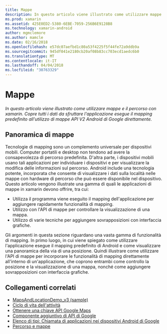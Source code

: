 ```yaml
---
title: Mappe
description: In questo articolo viene illustrato come utilizzare mappe e il percorso con xamarin. Copre tutti i dati da sfruttare l'applicazione esegue il mapping predefinito all'utilizzo di mappe API V2 Android di Google direttamente.
ms.prod: xamarin
ms.assetid: 425E0ED2-5380-6EBE-7059-256B6E9128B8
ms.technology: xamarin-android
author: mgmclemore
ms.author: mamcle
ms.date: 02/16/2018
ms.openlocfilehash: e57dc07aefbd1c80a53f4225f5f44fe72a9ddb9a
ms.sourcegitcommit: 945df041e2180cb20af08b83cc703ecd1aedc6b0
ms.translationtype: MT
ms.contentlocale: it-IT
ms.lasthandoff: 04/04/2018
ms.locfileid: "30763329"
---
```

# <a name="maps"></a>Mappe

_In questo articolo viene illustrato come utilizzare mappe e il percorso con xamarin. Copre tutti i dati da sfruttare l'applicazione esegue il mapping predefinito all'utilizzo di mappe API V2 Android di Google direttamente._

## <a name="maps-overview"></a>Panoramica di mappe

Tecnologie di mapping sono un complemento universale per dispositivi mobili. Computer portatili e desktop non tendono ad avere la consapevolezza di percorso predefinita. D'altra parte, i dispositivi mobili usano tali applicazioni per individuare i dispositivi e per visualizzare la modifica delle informazioni sul percorso. Android include una tecnologia potente, incorporata che consente di visualizzare i dati sulla località nelle mappe con hardware di percorso che può essere disponibile nel dispositivo. Questo articolo vengono illustrate una gamma di quali le applicazioni di mappe in xamarin devono offrire, tra cui: 

-  Utilizza il programma viene eseguito il mapping dell'applicazione per aggiungere rapidamente funzionalità di mapping.
-  Utilizzo con l'API di mappe per controllare la visualizzazione di una mappa.
-  Utilizzo di varie tecniche per aggiungere sovrapposizioni con interfaccia grafiche.

Gli argomenti in questa sezione riguardano una vasta gamma di funzionalità di mapping.
In primo luogo, in cui viene spiegato come utilizzare l'applicazione esegue il mapping predefinito di Android e come visualizzare una panoramica della via di una posizione. Quindi illustrare come utilizzare l'API di mappe per incorporare le funzionalità di mapping direttamente all'interno di un'applicazione, che coprono entrambi come controllo la posizione e la visualizzazione di una mappa, nonché come aggiungere sovrapposizioni con interfaccia grafiche.


## <a name="related-links"></a>Collegamenti correlati

- [MapsAndLocationDemo_v3 (sample)](https://developer.xamarin.com/samples/monodroid/MapsAndLocationDemo_v3/)
- [Ciclo di vita dell'attività](~/android/app-fundamentals/activity-lifecycle/index.md)
- [Ottenere una chiave API Google Maps](~/android/platform/maps-and-location/maps/obtaining-a-google-maps-api-key.md)
- [Componente aggiuntivo di API di Google](http://code.google.com/android/add-ons/google-apis/reference/index.html?com/google/android/maps/package-summary.html)
- [Elenco di tipi: Chiamata di applicazioni nei dispositivi Android di Google](http://developer.android.com/guide/appendix/g-app-intents.html)
- [Percorso e mappe](http://developer.android.com/guide/topics/location/index.html)
